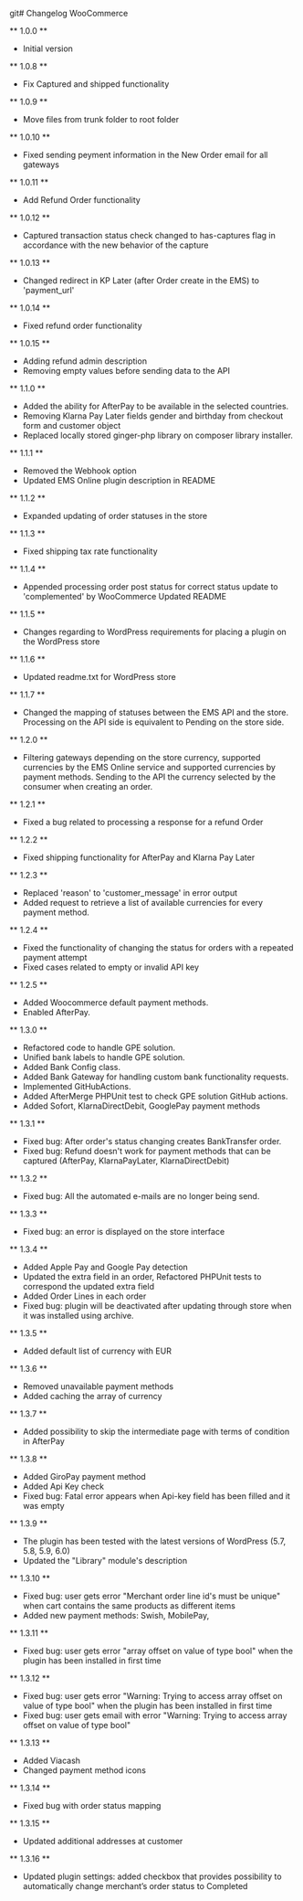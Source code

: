 git# Changelog WooCommerce

** 1.0.0 **

- Initial version

** 1.0.8 **

- Fix Captured and shipped functionality

** 1.0.9 **

- Move files from trunk folder to root folder

** 1.0.10 **

- Fixed sending peyment information in the New Order email for all gateways

** 1.0.11 **

- Add Refund Order functionality

** 1.0.12 **

- Captured transaction status check changed to has-captures flag in accordance with the new behavior of the capture

** 1.0.13 **

- Changed redirect in KP Later (after Order create in the EMS) to 'payment_url'

** 1.0.14 **

- Fixed refund order functionality

** 1.0.15 **

- Adding refund admin description
- Removing empty values before sending data to the API

** 1.1.0 **

- Added the ability for AfterPay to be available in the selected countries.
- Removing Klarna Pay Later fields gender and birthday from checkout form and customer object
- Replaced locally stored ginger-php library on composer library installer.

** 1.1.1 **

- Removed the Webhook option
- Updated EMS Online plugin description in README

** 1.1.2 **

- Expanded updating of order statuses in the store

** 1.1.3 **

- Fixed shipping tax rate functionality

** 1.1.4 **

- Appended processing order post status for correct status update to 'complemented' by WooCommerce
  Updated README

** 1.1.5 **

- Changes regarding to WordPress requirements for placing a plugin on the WordPress store

** 1.1.6 **

- Updated readme.txt for WordPress store

** 1.1.7 **

- Changed the mapping of statuses between the EMS API and the store. Processing on the API side is equivalent to Pending on the store side.

** 1.2.0 **

- Filtering gateways depending on the store currency, supported currencies by the EMS Online service and supported currencies by payment methods.
  Sending to the API the currency selected by the consumer when creating an order.

** 1.2.1 **

- Fixed a bug related to processing a response for a refund Order

** 1.2.2 **

- Fixed shipping functionality for AfterPay and Klarna Pay Later

** 1.2.3 **

- Replaced 'reason' to 'customer_message' in error output
- Added request to retrieve a list of available currencies for every payment method.

** 1.2.4 **

- Fixed the functionality of changing the status for orders with a repeated payment attempt
- Fixed cases related to empty or invalid API key

** 1.2.5 **

- Added Woocommerce default payment methods.
- Enabled AfterPay.

** 1.3.0 **

- Refactored code to handle GPE solution.
- Unified bank labels to handle GPE solution.
- Added Bank Config class.
- Added Bank Gateway for handling custom bank functionality requests.
- Implemented GitHubActions.
- Added AfterMerge PHPUnit test to check GPE solution GitHub actions.
- Added Sofort, KlarnaDirectDebit, GooglePay payment methods

** 1.3.1 **

- Fixed bug: After order's status changing creates BankTransfer order.
- Fixed bug: Refund doesn't work for payment methods that can be captured (AfterPay, KlarnaPayLater, KlarnaDirectDebit)

** 1.3.2 **

- Fixed bug: All the automated e-mails are no longer being send.

** 1.3.3 **

- Fixed bug: an error is displayed on the store interface

** 1.3.4 **

- Added Apple Pay and Google Pay detection
- Updated the extra field in an order, Refactored PHPUnit tests to correspond the updated extra field
- Added Order Lines in each order
- Fixed bug: plugin will be deactivated after updating through store when it was installed using archive.

** 1.3.5 **

- Added default list of currency with EUR

** 1.3.6 **

- Removed unavailable payment methods
- Added caching the array of currency

** 1.3.7 **

- Added possibility to skip the intermediate page with terms of condition in AfterPay

** 1.3.8 **

- Added GiroPay payment method
- Added Api Key check
- Fixed bug: Fatal error appears when Api-key field has been filled and it was empty

** 1.3.9 **

- The plugin has been tested with the latest versions of WordPress (5.7, 5.8, 5.9, 6.0)
- Updated the "Library" module's description

** 1.3.10 **

- Fixed bug: user gets error "Merchant order line id's must be unique" when cart contains the same products as different items
- Added new payment methods: Swish, MobilePay,

** 1.3.11 **

- Fixed bug: user gets error "array offset on value of type bool" when the plugin has been installed in first time

** 1.3.12 **

- Fixed bug: user gets error "Warning: Trying to access array offset on value of type bool" when the plugin has been installed in first time
- Fixed bug: user gets email with error "Warning: Trying to access array offset on value of type bool"

** 1.3.13 **

- Added Viacash
- Changed payment method icons

** 1.3.14 **

- Fixed bug with order status mapping

** 1.3.15 **

- Updated additional addresses at customer

** 1.3.16 **

- Updated plugin settings: added checkbox that provides possibility to automatically change merchant’s order status to Completed
